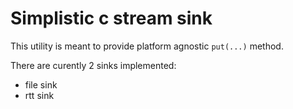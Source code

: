 Simplistic c stream sink
========================

This utility is meant to provide platform agnostic `put(...)` method.

There are curently 2 sinks implemented:
- file sink
- rtt sink
